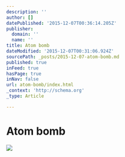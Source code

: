 ```yaml
---
description: ''
author: []
datePublished: '2015-12-07T00:36:14.205Z'
publisher:
  domain: ''
  name: ''
title: Atom bomb
dateModified: '2015-12-07T00:31:06.924Z'
sourcePath: _posts/2015-12-07-atom-bomb.md
published: true
inFeed: true
hasPage: true
inNav: false
url: atom-bomb/index.html
_context: 'http://schema.org'
_type: Article

---
```

# Atom bomb
![](https://the-grid-user-content.s3-us-west-2.amazonaws.com/17608117-8e94-4903-90a3-169093565370.png)
